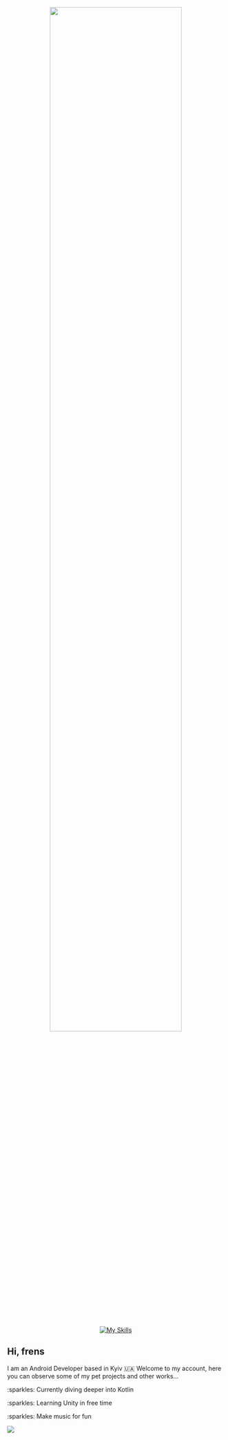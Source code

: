 

<div id="header" align="center">
  <img src="https://drive.google.com/file/d/17-58obhXQ1b6QPg-ql0RDEroHdrm57sg/view?usp=drivesdk" width="78%"/>
</div>

<div>

<p>
<div id="main-div" align="center">
  
[![My Skills](https://skillicons.dev/icons?i=androidstudio,java,kotlin,c,lua,python,linux,idea,ableton)](https://skillicons.dev)
  
</div>
</p>

## Hi, frens
<p>
  I am an Android Developer based in Kyiv 🇺🇦 Welcome to my account, here you can observe some of my pet projects and other works...
    <p> :sparkles: Currently diving deeper into Kotlin </p>
    <p> :sparkles: Learning Unity in free time </p>
    <p> :sparkles: Make music for fun </p>
</p>

<img src="https://github-readme-stats.vercel.app/api/top-langs/?username=michael-jebro&show_icons=true&hide_border=true&layout=compact&cache_seconds=7200&theme=tokyonight">
